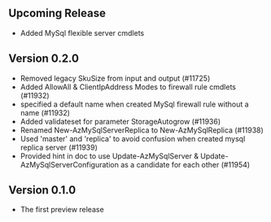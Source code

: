 <!--
    Please leave this section at the top of the change log.

    Changes for the upcoming release should go under the section titled "Upcoming Release", and should adhere to the following format:

    ## Upcoming Release
    * Overview of change #1
        - Additional information about change #1
    * Overview of change #2
        - Additional information about change #2
        - Additional information about change #2
    * Overview of change #3
    * Overview of change #4
        - Additional information about change #4

    ## YYYY.MM.DD - Version X.Y.Z (Previous Release)
    * Overview of change #1
        - Additional information about change #1
-->
## Upcoming Release
* Added MySql flexible server cmdlets

## Version 0.2.0
* Removed legacy SkuSize from input and output (#11725)
* Added AllowAll & ClientIpAddress Modes to firewall rule cmdlets (#11932)
* specified a default name when created MySql firewall rule without a name (#11932)
* Added validateset for parameter StorageAutogrow (#11936)
* Renamed New-AzMySqlServerReplica to New-AzMySqlReplica (#11938)
* Used 'master' and 'replica' to avoid confusion when created mysql replica server (#11939)
* Provided hint in doc to use Update-AzMySqlServer & Update-AzMySqlServerConfiguration as a candidate for each other (#11954)

## Version 0.1.0
* The first preview release

